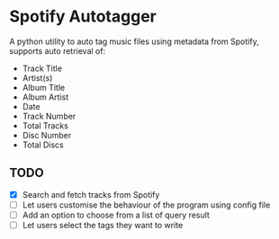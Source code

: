 # Spotify Autotagger

A python utility to auto tag music files using metadata from Spotify, supports auto retrieval of:

- Track Title
- Artist(s)
- Album Title
- Album Artist
- Date
- Track Number
- Total Tracks
- Disc Number
- Total Discs

## TODO

- [x] Search and fetch tracks from Spotify
- [ ] Let users customise the behaviour of the program using config file
- [ ] Add an option to choose from a list of query result
- [ ] Let users select the tags they want to write